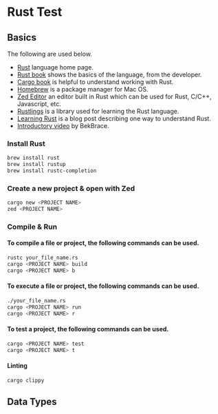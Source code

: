 # Rust Test

## Basics

The following are used below.

- [Rust](https://www.rust-lang.org) language home page.
- [Rust book](https://doc.rust-lang.org/stable/book/) shows the basics of the language, from the developer.
- [Cargo book](https://doc.rust-lang.org/cargo/print.html) is helpful to understand working with Rust.
- [Homebrew](https://brew.sh) is  a package manager for Mac OS.
- [Zed Editor](https://zed.dev) an editor built in Rust which can be used for Rust, C/C++, Javascript, etc.
- [Rustlings](https://rustlings.rust-lang.org) is a library used for learning the Rust language.
- [Learning Rust](https://cglab.ca/~abeinges/blah/too-many-lists/book/README.html) is a blog post describing one way to understand Rust.
- [Introductory video](https://youtu.be/rQ_J9WH6CGk?si=fIP3MCsNvukSm6bH) by BekBrace.

### Install Rust

```zsh
brew install rust
brew install rustup
brew install rustc-completion
```

### Create a new project & open with Zed

```zsh
cargo new <PROJECT NAME>
zed <PROJECT NAME>
```

### Compile & Run

#### To compile a file or project, the following commands can be used.

```zsh
rustc your_file_name.rs
cargo <PROJECT NAME> build
cargo <PROJECT NAME> b
```

#### To execute a file or project, the following commands can be used.

```zsh
./your_file_name.rs
cargo <PROJECT NAME> run
cargo <PROJECT NAME> r
```

#### To test a project, the following commands can be used.

```zsh
cargo <PROJECT NAME> test
cargo <PROJECT NAME> t
```

#### Linting

```zsh
cargo clippy
```

## Data Types
